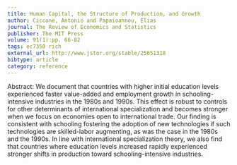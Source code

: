 ```yaml
---
title: Human Capital, the Structure of Production, and Growth
author: Ciccone, Antonio and Papaioannou, Elias
journal: The Review of Economics and Statistics
publisher: The MIT Press
volume: 91(1):pp. 66-82
tags: ec7350 rich
external_url: http://www.jstor.org/stable/25651318
bibtype: article
category: reference
---
```

Abstract: We document that countries with higher initial education levels experienced faster value-added and employment growth in schooling-intensive industries in the 1980s and 1990s. This effect is robust to controls for other determinants of international specialization and becomes stronger when we focus on economies open to international trade. Our finding is consistent with schooling fostering the adoption of new technologies if such technologies are skilled-labor augmenting, as was the case in the 1980s and the 1990s. In line with international specialization theory, we also find that countries where education levels increased rapidly experienced stronger shifts in production toward schooling-intensive industries.
